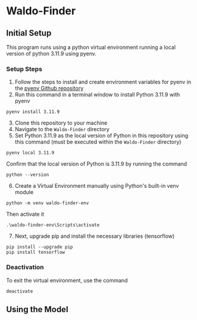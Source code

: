 # Waldo-Finder

## Initial Setup

This program runs using a python virtual environment running a local version of python 3.11.9 using pyenv.

### Setup Steps

1. Follow the steps to install and create environment variables for pyenv in the [pyenv Github repository](https://github.com/pyenv/pyenv) 
2. Run this command in a terminal window to install Python 3.11.9 with pyenv
```shell
pyenv install 3.11.9
``` 
3. Clone this repository to your machine
4. Navigate to the `Waldo-Finder` directory
5. Set Python 3.11.9 as the local version of Python in this repository using this command (must be executed within the `Waldo-Finder` directory)
```shell
pyenv local 3.11.9
```
Confirm that the local version of Python is 3.11.9 by running the command
```shell
python --version
```
6. Create a Virtual Environment manually using Python's built-in venv module
```shell
python -m venv waldo-finder-env
```
Then activate it
```shell
.\waldo-finder-env\Scripts\activate
```
7. Next, upgrade pip and install the necessary libraries (tensorflow)
```shell
pip install --upgrade pip
pip install tensorflow
```

### Deactivation
To exit the virtual environment, use the command
```shell
deactivate
```

## Using the Model


